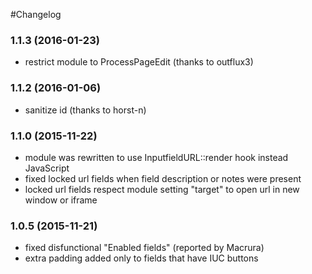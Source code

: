 #Changelog


### 1.1.3 (2016-01-23)

- restrict module to ProcessPageEdit (thanks to outflux3)


### 1.1.2 (2016-01-06)

- sanitize id (thanks to horst-n)


### 1.1.0 (2015-11-22)

- module was rewritten to use InputfieldURL::render hook instead JavaScript
- fixed locked url fields when field description or notes were present
- locked url fields respect module setting "target" to open url in new window or iframe


### 1.0.5 (2015-11-21)

- fixed disfunctional "Enabled fields" (reported by Macrura)
- extra padding added only to fields that have IUC buttons
